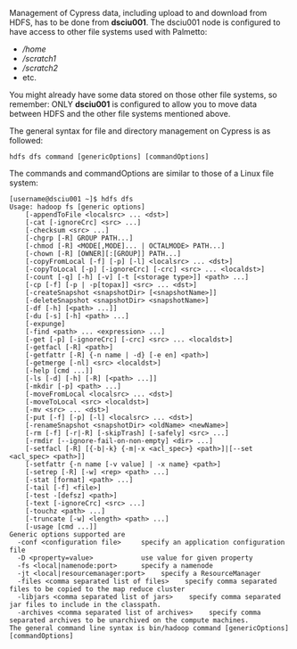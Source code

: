 Management of Cypress data, including upload to and download from HDFS, has to be done from **dsciu001**. The dsciu001 node is configured to have access to other file systems used with Palmetto:
- */home*
- */scratch1*
- */scratch2*
- etc.

You might already have some data stored on those other file systems, so remember: ONLY **dsciu001** is configured to allow you to move data between HDFS and the other file systems mentioned above.

The general syntax for file and directory management on Cypress is as followed:

    hdfs dfs command [genericOptions] [commandOptions]

The commands and commandOptions are similar to those of a Linux file system:

    [username@dsciu001 ~]$ hdfs dfs
    Usage: hadoop fs [generic options]
        [-appendToFile <localsrc> ... <dst>]
        [-cat [-ignoreCrc] <src> ...]
        [-checksum <src> ...]
        [-chgrp [-R] GROUP PATH...]
        [-chmod [-R] <MODE[,MODE]... | OCTALMODE> PATH...]
        [-chown [-R] [OWNER][:[GROUP]] PATH...]
        [-copyFromLocal [-f] [-p] [-l] <localsrc> ... <dst>]
        [-copyToLocal [-p] [-ignoreCrc] [-crc] <src> ... <localdst>]
        [-count [-q] [-h] [-v] [-t [<storage type>]] <path> ...]
        [-cp [-f] [-p | -p[topax]] <src> ... <dst>]
        [-createSnapshot <snapshotDir> [<snapshotName>]]
        [-deleteSnapshot <snapshotDir> <snapshotName>]
        [-df [-h] [<path> ...]]
        [-du [-s] [-h] <path> ...]
        [-expunge]
        [-find <path> ... <expression> ...]
        [-get [-p] [-ignoreCrc] [-crc] <src> ... <localdst>]
        [-getfacl [-R] <path>]
        [-getfattr [-R] {-n name | -d} [-e en] <path>]
        [-getmerge [-nl] <src> <localdst>]
        [-help [cmd ...]]
        [-ls [-d] [-h] [-R] [<path> ...]]
        [-mkdir [-p] <path> ...]
        [-moveFromLocal <localsrc> ... <dst>]
        [-moveToLocal <src> <localdst>]
        [-mv <src> ... <dst>]
        [-put [-f] [-p] [-l] <localsrc> ... <dst>]
        [-renameSnapshot <snapshotDir> <oldName> <newName>]
        [-rm [-f] [-r|-R] [-skipTrash] [-safely] <src> ...]
        [-rmdir [--ignore-fail-on-non-empty] <dir> ...]
        [-setfacl [-R] [{-b|-k} {-m|-x <acl_spec>} <path>]|[--set <acl_spec> <path>]]
        [-setfattr {-n name [-v value] | -x name} <path>]
        [-setrep [-R] [-w] <rep> <path> ...]
        [-stat [format] <path> ...]
        [-tail [-f] <file>]
        [-test -[defsz] <path>]
        [-text [-ignoreCrc] <src> ...]
        [-touchz <path> ...]
        [-truncate [-w] <length> <path> ...]
        [-usage [cmd ...]]
    Generic options supported are
      -conf <configuration file>     specify an application configuration file
      -D <property=value>            use value for given property
      -fs <local|namenode:port>      specify a namenode
      -jt <local|resourcemanager:port>    specify a ResourceManager
      -files <comma separated list of files>    specify comma separated files to be copied to the map reduce cluster
      -libjars <comma separated list of jars>    specify comma separated jar files to include in the classpath.
      -archives <comma separated list of archives>    specify comma separated archives to be unarchived on the compute machines.
    The general command line syntax is bin/hadoop command [genericOptions] [commandOptions]
